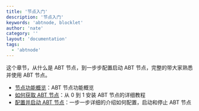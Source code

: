 ```yaml
---
title: '节点入门'
description: '节点入门'
keywords: 'abtnode, blocklet'
author: 'nate'
category: ''
layout: 'documentation'
tags:
  - 'abtnode'
---
```


这个章节，从什么是 ABT 节点，到一步步配置启动 ABT 节点，完整的带大家熟悉并使用 ABT 节点。

- [节点功能概览](./abtnode-overview)：ABT 节点功能概览
- [如何获取 ABT 节点](./abtnode-setup)：从 0 到 1 安装 ABT 节点的详细教程
- [配置并启动 ABT 节点](./abtnode-access)：一步一步详细的介绍如何配置，启动和停止 ABT 节点

